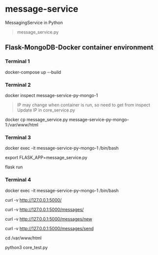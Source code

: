 # message-service

MessagingService in Python

> message_service.py

## Flask-MongoDB-Docker container environment

### Terminal 1

docker-compose up --build

### Terminal 2

docker inspect message-service-py-mongo-1

> IP may change when container is run, so need to get from inspect
> Update IP in core_service.py

docker cp message_service.py message-service-py-mongo-1:/var/www/html

### Terminal 3

docker exec -it message-service-py-mongo-1 /bin/bash

export FLASK_APP=message_service.py

flask run

### Terminal 4

docker exec -it message-service-py-mongo-1 /bin/bash

curl -v http://127.0.0.1:5000/

curl -v http://127.0.0.1:5000/messages/

curl -v http://127.0.0.1:5000/messages/new

curl -v http://127.0.0.1:5000/messages/send

cd /var/www/html

python3 core_test.py